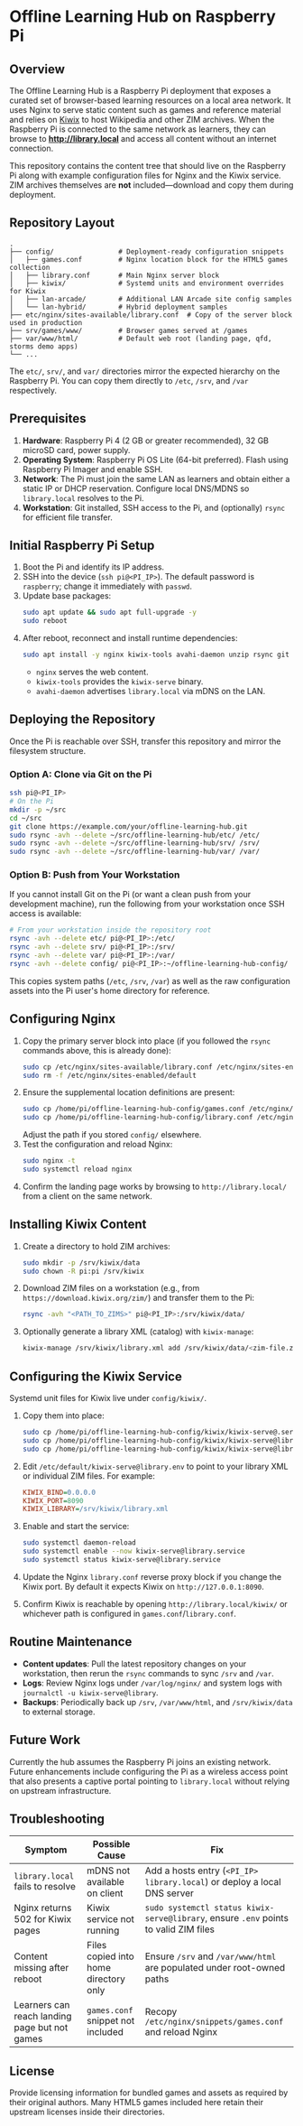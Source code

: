 # Offline Learning Hub on Raspberry Pi

## Overview
The Offline Learning Hub is a Raspberry Pi deployment that exposes a curated set of browser-based learning resources on a local area network.  It uses Nginx to serve static content such as games and reference material and relies on [Kiwix](https://kiwix.org/) to host Wikipedia and other ZIM archives.  When the Raspberry Pi is connected to the same network as learners, they can browse to **http://library.local** and access all content without an internet connection.

This repository contains the content tree that should live on the Raspberry Pi along with example configuration files for Nginx and the Kiwix service.  ZIM archives themselves are **not** included—download and copy them during deployment.

## Repository Layout

```
.
├── config/                # Deployment-ready configuration snippets
│   ├── games.conf         # Nginx location block for the HTML5 games collection
│   ├── library.conf       # Main Nginx server block
│   ├── kiwix/             # Systemd units and environment overrides for Kiwix
│   ├── lan-arcade/        # Additional LAN Arcade site config samples
│   └── lan-hybrid/        # Hybrid deployment samples
├── etc/nginx/sites-available/library.conf  # Copy of the server block used in production
├── srv/games/www/         # Browser games served at /games
├── var/www/html/          # Default web root (landing page, qfd, storms demo apps)
└── ...
```

The `etc/`, `srv/`, and `var/` directories mirror the expected hierarchy on the Raspberry Pi.  You can copy them directly to `/etc`, `/srv`, and `/var` respectively.

## Prerequisites

1. **Hardware**: Raspberry Pi 4 (2 GB or greater recommended), 32 GB microSD card, power supply.
2. **Operating System**: Raspberry Pi OS Lite (64-bit preferred).  Flash using Raspberry Pi Imager and enable SSH.
3. **Network**: The Pi must join the same LAN as learners and obtain either a static IP or DHCP reservation.  Configure local DNS/MDNS so `library.local` resolves to the Pi.
4. **Workstation**: Git installed, SSH access to the Pi, and (optionally) `rsync` for efficient file transfer.

## Initial Raspberry Pi Setup

1. Boot the Pi and identify its IP address.
2. SSH into the device (`ssh pi@<PI_IP>`).  The default password is `raspberry`; change it immediately with `passwd`.
3. Update base packages:
   ```bash
   sudo apt update && sudo apt full-upgrade -y
   sudo reboot
   ```
4. After reboot, reconnect and install runtime dependencies:
   ```bash
   sudo apt install -y nginx kiwix-tools avahi-daemon unzip rsync git
   ```
   * `nginx` serves the web content.
   * `kiwix-tools` provides the `kiwix-serve` binary.
   * `avahi-daemon` advertises `library.local` via mDNS on the LAN.

## Deploying the Repository

Once the Pi is reachable over SSH, transfer this repository and mirror the filesystem structure.

### Option A: Clone via Git on the Pi

```bash
ssh pi@<PI_IP>
# On the Pi
mkdir -p ~/src
cd ~/src
git clone https://example.com/your/offline-learning-hub.git
sudo rsync -avh --delete ~/src/offline-learning-hub/etc/ /etc/
sudo rsync -avh --delete ~/src/offline-learning-hub/srv/ /srv/
sudo rsync -avh --delete ~/src/offline-learning-hub/var/ /var/
```

### Option B: Push from Your Workstation

If you cannot install Git on the Pi (or want a clean push from your development machine), run the following from your workstation once SSH access is available:

```bash
# From your workstation inside the repository root
rsync -avh --delete etc/ pi@<PI_IP>:/etc/
rsync -avh --delete srv/ pi@<PI_IP>:/srv/
rsync -avh --delete var/ pi@<PI_IP>:/var/
rsync -avh --delete config/ pi@<PI_IP>:~/offline-learning-hub-config/
```

This copies system paths (`/etc`, `/srv`, `/var`) as well as the raw configuration assets into the Pi user's home directory for reference.

## Configuring Nginx

1. Copy the primary server block into place (if you followed the `rsync` commands above, this is already done):
   ```bash
   sudo cp /etc/nginx/sites-available/library.conf /etc/nginx/sites-enabled/library.conf
   sudo rm -f /etc/nginx/sites-enabled/default
   ```
2. Ensure the supplemental location definitions are present:
   ```bash
   sudo cp /home/pi/offline-learning-hub-config/games.conf /etc/nginx/snippets/
   sudo cp /home/pi/offline-learning-hub-config/library.conf /etc/nginx/sites-available/library.conf
   ```
   Adjust the path if you stored `config/` elsewhere.
3. Test the configuration and reload Nginx:
   ```bash
   sudo nginx -t
   sudo systemctl reload nginx
   ```
4. Confirm the landing page works by browsing to `http://library.local/` from a client on the same network.

## Installing Kiwix Content

1. Create a directory to hold ZIM archives:
   ```bash
   sudo mkdir -p /srv/kiwix/data
   sudo chown -R pi:pi /srv/kiwix
   ```
2. Download ZIM files on a workstation (e.g., from `https://download.kiwix.org/zim/`) and transfer them to the Pi:
   ```bash
   rsync -avh "<PATH_TO_ZIMS>" pi@<PI_IP>:/srv/kiwix/data/
   ```
3. Optionally generate a library XML (catalog) with `kiwix-manage`:
   ```bash
   kiwix-manage /srv/kiwix/library.xml add /srv/kiwix/data/<zim-file.zim>
   ```

## Configuring the Kiwix Service

Systemd unit files for Kiwix live under `config/kiwix/`.

1. Copy them into place:
   ```bash
   sudo cp /home/pi/offline-learning-hub-config/kiwix/kiwix-serve@.service /etc/systemd/system/
   sudo cp /home/pi/offline-learning-hub-config/kiwix/kiwix-serve@library.service /etc/systemd/system/
   sudo cp /home/pi/offline-learning-hub-config/kiwix/kiwix-serve@library.env /etc/default/
   ```
2. Edit `/etc/default/kiwix-serve@library.env` to point to your library XML or individual ZIM files.  For example:
   ```ini
   KIWIX_BIND=0.0.0.0
   KIWIX_PORT=8090
   KIWIX_LIBRARY=/srv/kiwix/library.xml
   ```
3. Enable and start the service:
   ```bash
   sudo systemctl daemon-reload
   sudo systemctl enable --now kiwix-serve@library.service
   sudo systemctl status kiwix-serve@library.service
   ```
4. Update the Nginx `library.conf` reverse proxy block if you change the Kiwix port.  By default it expects Kiwix on `http://127.0.0.1:8090`.

5. Confirm Kiwix is reachable by opening `http://library.local/kiwix/` or whichever path is configured in `games.conf`/`library.conf`.

## Routine Maintenance

* **Content updates**: Pull the latest repository changes on your workstation, then rerun the `rsync` commands to sync `/srv` and `/var`.
* **Logs**: Review Nginx logs under `/var/log/nginx/` and system logs with `journalctl -u kiwix-serve@library`.
* **Backups**: Periodically back up `/srv`, `/var/www/html`, and `/srv/kiwix/data` to external storage.

## Future Work

Currently the hub assumes the Raspberry Pi joins an existing network.  Future enhancements include configuring the Pi as a wireless access point that also presents a captive portal pointing to `library.local` without relying on upstream infrastructure.

## Troubleshooting

| Symptom | Possible Cause | Fix |
| --- | --- | --- |
| `library.local` fails to resolve | mDNS not available on client | Add a hosts entry (`<PI_IP> library.local`) or deploy a local DNS server |
| Nginx returns 502 for Kiwix pages | Kiwix service not running | `sudo systemctl status kiwix-serve@library`, ensure `.env` points to valid ZIM files |
| Content missing after reboot | Files copied into home directory only | Ensure `/srv` and `/var/www/html` are populated under root-owned paths |
| Learners can reach landing page but not games | `games.conf` snippet not included | Recopy `/etc/nginx/snippets/games.conf` and reload Nginx |

## License

Provide licensing information for bundled games and assets as required by their original authors.  Many HTML5 games included here retain their upstream licenses inside their directories.
